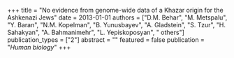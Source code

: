 +++
title = "No evidence from genome-wide data of a Khazar origin for the Ashkenazi Jews"
date = 2013-01-01
authors = ["D.M. Behar", "M. Metspalu", "Y. Baran", "N.M. Kopelman", "B. Yunusbayev", "A. Gladstein", "S. Tzur", "H. Sahakyan", "A. Bahmanimehr", "L. Yepiskoposyan", " others"]
publication_types = ["2"]
abstract = ""
featured = false
publication = "*Human biology*"
+++

